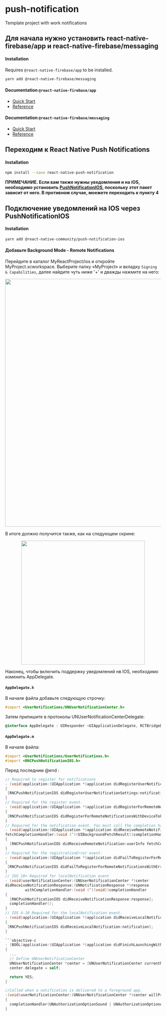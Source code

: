 # push-notification
Template project with work notifications
 
##  Для начала нужно установить react-native-firebase/app и react-native-firebase/messaging

#### Installation

Requires `@react-native-firebase/app` to be installed.

```bash
yarn add @react-native-firebase/messaging
```

#### Documentation `@react-native-firebase/app`

- [Quick Start](https://rnfirebase.io/app/usage)
- [Reference](https://rnfirebase.io/reference/app)

#### Documentation  `@react-native-firebase/messaging`

- [Quick Start](https://rnfirebase.io/messaging/usage)
- [Reference](https://rnfirebase.io/reference/messaging)

## Переходим к React Native Push Notifications

#### Installation

```bash
npm install --save react-native-push-notification
```
**ПРИМЕЧАНИЕ. Если вам также нужны уведомления и на iOS, необходимо установить [PushNotificationIOS](https://github.com/react-native-community/react-native-push-notification-ios), поскольку этот пакет зависит от него. В противном случае, моежете переходить к пункту 4**

## Подключение уведомлений на IOS через PushNotificationIOS

  #### Installation

  ```bash
  yarn add @react-native-community/push-notification-ios
  ```
  #### Добавьте Background Mode - Remote Notifications

  Перейдите в каталог MyReactProject/ios и откройте MyProject.xcworkspace. Выберите папку «MyProject» и вкладку `Signing & Capabilities`, далее найдите чуть ниже '+' и дважды нажмите на него: 

<p align="center">
    <img width="800px" src="https://i.ibb.co/mJ8KHgR/Screenshot-2020-08-20-at-20-46-53.png"><br/>
</p>

В итоге должно получится также, как на следующем скрине: 

<p align="center">
    <img width="400px" src="https://i.ibb.co/1R4d2md/Screenshot-2020-08-20-at-20-54-23.png"><br/>
</p>

Наконец, чтобы включить поддержку уведомлений нв IOS, необходимо изменить AppDelegate.

#### `AppDelegate.h`

В начале файла добавьте следующую строчку:

```objective-c
#import <UserNotifications/UNUserNotificationCenter.h>
```

Затем припишите в протоколы UNUserNotificationCenterDelegate:

```objective-c
@interface AppDelegate : UIResponder <UIApplicationDelegate, RCTBridgeDelegate, UNUserNotificationCenterDelegate>
```

#### `AppDelegate.m`

В начале файла: 

```objective-c
#import <UserNotifications/UserNotifications.h>
#import <RNCPushNotificationIOS.h>
```

Перед последним @end : 

```objective-c
// Required to register for notifications
- (void)application:(UIApplication *)application didRegisterUserNotificationSettings:(UIUserNotificationSettings *)notificationSettings
{
 [RNCPushNotificationIOS didRegisterUserNotificationSettings:notificationSettings];
}
// Required for the register event.
- (void)application:(UIApplication *)application didRegisterForRemoteNotificationsWithDeviceToken:(NSData *)deviceToken
{
 [RNCPushNotificationIOS didRegisterForRemoteNotificationsWithDeviceToken:deviceToken];
}
// Required for the notification event. You must call the completion handler after handling the remote notification.
- (void)application:(UIApplication *)application didReceiveRemoteNotification:(NSDictionary *)userInfo
fetchCompletionHandler:(void (^)(UIBackgroundFetchResult))completionHandler
{
  [RNCPushNotificationIOS didReceiveRemoteNotification:userInfo fetchCompletionHandler:completionHandler];
}
// Required for the registrationError event.
- (void)application:(UIApplication *)application didFailToRegisterForRemoteNotificationsWithError:(NSError *)error
{
 [RNCPushNotificationIOS didFailToRegisterForRemoteNotificationsWithError:error];
}
// IOS 10+ Required for localNotification event
- (void)userNotificationCenter:(UNUserNotificationCenter *)center
didReceiveNotificationResponse:(UNNotificationResponse *)response
         withCompletionHandler:(void (^)(void))completionHandler
{
  [RNCPushNotificationIOS didReceiveNotificationResponse:response];
  completionHandler();
}
// IOS 4-10 Required for the localNotification event.
- (void)application:(UIApplication *)application didReceiveLocalNotification:(UILocalNotification *)notification
{
 [RNCPushNotificationIOS didReceiveLocalNotification:notification];
}

```objective-c
- (BOOL)application:(UIApplication *)application didFinishLaunchingWithOptions:(NSDictionary *)launchOptions
{
  ...
  // Define UNUserNotificationCenter
  UNUserNotificationCenter *center = [UNUserNotificationCenter currentNotificationCenter];
  center.delegate = self;

  return YES;
}

//Called when a notification is delivered to a foreground app.
-(void)userNotificationCenter:(UNUserNotificationCenter *)center willPresentNotification:(UNNotification *)notification withCompletionHandler:(void (^)(UNNotificationPresentationOptions options))completionHandler
{
  completionHandler(UNAuthorizationOptionSound | UNAuthorizationOptionAlert | UNAuthorizationOptionBadge);
}
```
